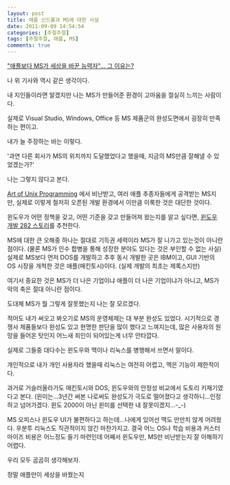 ```yaml
---
layout: post
title: 애플 신드롬과 MS에 대한 사설
date: 2011-09-09 14:54:54
categories: [주절주절]
tags: [주절주절, 애플, MS]
comments: true
---
```

["애플보다 MS가 세상을 바꾼 능력자"... 그 이유는?](http://news.naver.com/main/read.nhn?mode=LSD&mid=sec&sid1=001&oid=030&aid=0002138191)

나 위 기사와 역시 같은 생각이다.

내 지인들이라면 알겠지만 나는 MS가 만들어준 환경이 고마움을 절실히 느끼는 사람이다.

실제로 Visual Studio, Windows, Office 등 MS 제품군의 완성도면에서 굉장히 만족하는 편이고.


내가 늘 주장하는 바는 이렇다.

'과연 다른 회사가 MS의 위치까지 도달했었다고 했을때, 지금의 MS만큼 잘해낼 수 있었겠는가?'

나는 그렇지 않다고 본다.


[Art of Unix Programming](http://kangcom.com/sub/view.asp?sku=200408050002&mcd=571) 에서 비난받고, 여러 애플 추종자들에게 공격받는 MS지만, 실제로 이렇게 철저히 오픈된 개발 환경에서 이만큼 이룩한 것은 대단한 것이다. 

윈도우가 어떤 정책을 갖고, 어떤 기준을 갖고 만들어져 왔는지를 알고 싶다면, [윈도우 개발 282 스토리](http://kangcom.com/sub/view.asp?sku=200708300006&mcd=571)를 추천한다.


MS에 대한 큰 오해중 하나는 절대로 기득권 세력이라 MS가 잘 나가고 있는것이 아니란 점이다. (물론 MS가 인수 합병을 통해 성장한 분야도 있다는 것은 부인할 수 없는 사실)
실제로 MS보다 먼저 DOS를 개발하고 추후 동시 개발한 곳은 IBM이고, GUI 기반의 OS 시장을 개척한 것은 애플(매킨토시)이다. (실제 개발의 최초는 제록스지만)


여기서 중요한 것은 MS가 더 나은 기업이냐 애플이 더 나은 기업이냐가 아니고, MS가 악의 축은 절대 아니란 점이다.

도대체 MS가 뭘 그렇게 잘못했는지 나는 잘 모르겠다.

적어도 내가 써오고 봐오기로 MS의 운영체제는 대 부분 완성도 있었다. 시기적으로 경쟁사 제품들보다 완성도 있고 현명한 판단을 많이 했다고 느껴지는데, 많은 사용자의 원망을 들어온 탓인지 어느새 죄인이 되어있는게 너무 안타깝다.

실제로 그들중 대다수는 윈도우와 맥이나 리눅스를 병행해서 쓰면서 말이다.

개인적으로 내가 개인 사용자라 했을때 리눅스는 여전히 어렵고, 맥은 기능이 제한적이다.


과거로 거슬러올라가도 매킨토시와 DOS, 윈도우와의 안정성 비교에서 도토리 키재기였다고 본다. (윈미는...3년간 써본 나로써도 완성도가 극도로 떨어졌다고 생각하니...인정하고 넘어가겠다. 윈도 2000이 아닌 윈미를 선택한 내 잘못이겠지...-_-)

MS 오피스나 윈도우 UI가 불편하다고 하는데...나에게 있어선 맥도 만만치 않게 어려웠다. 우분투 리눅스도 직관적이지 않긴 마찬가지고. 결국 어느 OS나 학습 비용과 커스터마이즈 비용은 어느정도 들기 마련인데 어째서 윈도우만, MS만 비난받는지 잘 이해하기 어렵다.


우리 모두 곰곰히 생각해보자.

정말 애플만이 세상을 바꿨는지